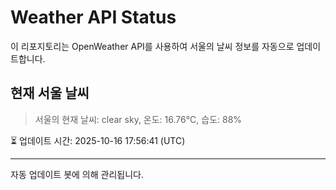 
# Weather API Status

이 리포지토리는 OpenWeather API를 사용하여 서울의 날씨 정보를 자동으로 업데이트합니다.

## 현재 서울 날씨
> 서울의 현재 날씨: clear sky, 온도: 16.76°C, 습도: 88%

⏳ 업데이트 시간: 2025-10-16 17:56:41 (UTC)

---
자동 업데이트 봇에 의해 관리됩니다.
